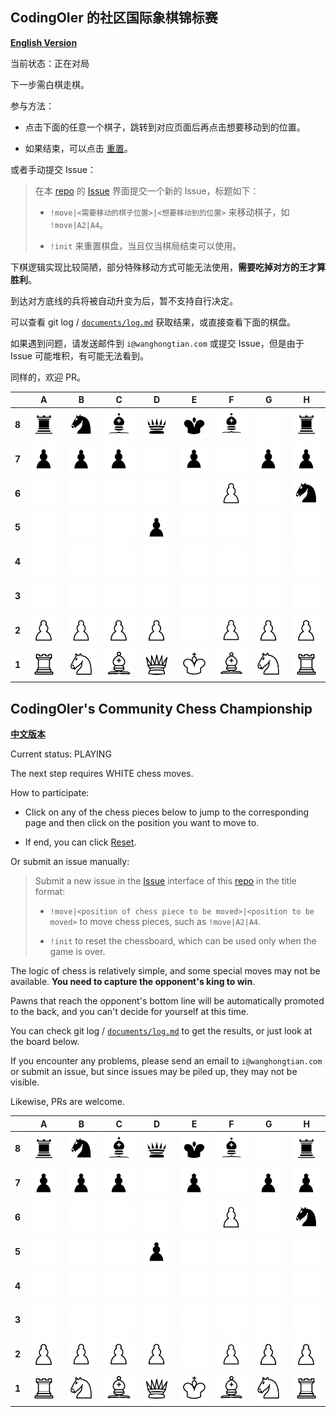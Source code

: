 
## CodingOIer 的社区国际象棋锦标赛

[**English Version**](#codingoiers-community-chess-championship)

当前状态：正在对局

下一步需白棋走棋。

参与方法：

- 点击下面的任意一个棋子，跳转到对应页面后再点击想要移动到的位置。

- 如果结束，可以点击 [重置](https://github.com/CodingOIer/CodingOIer/issues/new?title=%21init&body=%E9%80%9A%E5%B8%B8%EF%BC%8C%E4%BD%A0%E5%8F%AA%E9%9C%80%E8%A6%81%E7%82%B9%E5%87%BB%E5%8F%B3%E4%B8%8B%E6%96%B9%E7%9A%84%20Create%20%E6%8C%89%E9%92%AE%E5%8D%B3%E5%8F%AF%E5%8F%91%E9%80%81%E8%AF%B7%E6%B1%82%EF%BC%8C%E7%AD%89%E5%BE%85%E5%8D%81%E5%87%A0%E7%A7%92%E6%9B%B4%E6%94%B9%E5%B0%B1%E4%BC%9A%E6%98%BE%E7%A4%BA%E5%9C%A8%E6%A3%8B%E7%9B%98%E4%B8%8A%EF%BC%8C%E5%A6%82%E6%9E%9C%E9%A1%BA%E6%89%8B%EF%BC%8C%E8%AF%B7%E4%BD%A0%E9%A1%BA%E4%BE%BF%E7%82%B9%E5%87%BB%E5%90%8E%E9%9D%A2%E4%BC%9A%E5%87%BA%E7%8E%B0%E7%9A%84%20Close%20Issue%20%E6%9D%A5%E5%85%B3%E9%97%AD%E6%AD%A4%E8%AE%AE%E9%A2%98%0A%0A%5B%E8%BF%94%E5%9B%9E%E6%A3%8B%E7%9B%98%E9%A1%B5%E9%9D%A2%5D%28https%3A//github.com/CodingOIer%23codingoier-%25E7%259A%2584%25E7%25A4%25BE%25E5%258C%25BA%25E5%259B%25BD%25E9%2599%2585%25E8%25B1%25A1%25E6%25A3%258B%25E9%2594%25A6%25E6%25A0%2587%25E8%25B5%259B%29%0A%0AUsually%2C%20you%20only%20need%20to%20click%20the%20Create%20button%20in%20the%20lower%20right%20corner%20to%20send%20the%20request.%20Wait%20for%20more%20than%20ten%20seconds%20for%20the%20changes%20to%20appear%20on%20the%20board.%20If%20it%20goes%20smoothly%2C%20please%20click%20the%20Close%20Issue%20button%20that%20will%20appear%20later%20to%20close%20this%20issue.%0A%0A%5BReturn%20to%20the%20board%20page%5D%28https%3A//github.com/CodingOIer%23codingoiers-community-chess-championship%29)。

或者手动提交 Issue：

> 在本 [repo](https://github.com/CodingOIer/CodingOIer) 的 [Issue](https://github.com/CodingOIer/CodingOIer/issues) 界面提交一个新的 Issue，标题如下：
>
> - `!move|<需要移动的棋子位置>|<想要移动到的位置>` 来移动棋子，如 `!move|A2|A4`。
>
> - `!init` 来重置棋盘，当且仅当棋局结束可以使用。

下棋逻辑实现比较简陋，部分特殊移动方式可能无法使用，**需要吃掉对方的王才算胜利**。

到达对方底线的兵将被自动升变为后，暂不支持自行决定。

可以查看 git log / [`documents/log.md`](https://github.com/CodingOIer/CodingOIer/blob/game/documents/log.md) 获取结果，或直接查看下面的棋盘。

如果遇到问题，请发送邮件到 `i@wanghongtian.com` 或提交 Issue，但是由于 Issue 可能堆积，有可能无法看到。

同样的，欢迎 PR。

|       |   A   |   B   |   C   |   D   |   E   |   F   |   G   |   H   |
| :---: | :---: | :---: | :---: | :---: | :---: | :---: | :---: | :---: |
| **8** | [![](./chess-images/bR.svg)](./chess-links/a8.md)  | [![](./chess-images/bN.svg)](./chess-links/b8.md)  | [![](./chess-images/bB.svg)](./chess-links/c8.md)  | [![](./chess-images/bQ.svg)](./chess-links/d8.md)  | [![](./chess-images/bK.svg)](./chess-links/e8.md)  | [![](./chess-images/bB.svg)](./chess-links/f8.md)  | [![](./chess-images/nn.svg)](./chess-links/g8.md)  | [![](./chess-images/bR.svg)](./chess-links/h8.md)  |
| **7** | [![](./chess-images/bP.svg)](./chess-links/a7.md)  | [![](./chess-images/bP.svg)](./chess-links/b7.md)  | [![](./chess-images/bP.svg)](./chess-links/c7.md)  | [![](./chess-images/nn.svg)](./chess-links/d7.md)  | [![](./chess-images/bP.svg)](./chess-links/e7.md)  | [![](./chess-images/nn.svg)](./chess-links/f7.md)  | [![](./chess-images/bP.svg)](./chess-links/g7.md)  | [![](./chess-images/bP.svg)](./chess-links/h7.md)  |
| **6** | [![](./chess-images/nn.svg)](./chess-links/a6.md)  | [![](./chess-images/nn.svg)](./chess-links/b6.md)  | [![](./chess-images/nn.svg)](./chess-links/c6.md)  | [![](./chess-images/nn.svg)](./chess-links/d6.md)  | [![](./chess-images/nn.svg)](./chess-links/e6.md)  | [![](./chess-images/wP.svg)](./chess-links/f6.md)  | [![](./chess-images/nn.svg)](./chess-links/g6.md)  | [![](./chess-images/bN.svg)](./chess-links/h6.md)  |
| **5** | [![](./chess-images/nn.svg)](./chess-links/a5.md)  | [![](./chess-images/nn.svg)](./chess-links/b5.md)  | [![](./chess-images/nn.svg)](./chess-links/c5.md)  | [![](./chess-images/bP.svg)](./chess-links/d5.md)  | [![](./chess-images/nn.svg)](./chess-links/e5.md)  | [![](./chess-images/nn.svg)](./chess-links/f5.md)  | [![](./chess-images/nn.svg)](./chess-links/g5.md)  | [![](./chess-images/nn.svg)](./chess-links/h5.md)  |
| **4** | [![](./chess-images/nn.svg)](./chess-links/a4.md)  | [![](./chess-images/nn.svg)](./chess-links/b4.md)  | [![](./chess-images/nn.svg)](./chess-links/c4.md)  | [![](./chess-images/nn.svg)](./chess-links/d4.md)  | [![](./chess-images/nn.svg)](./chess-links/e4.md)  | [![](./chess-images/nn.svg)](./chess-links/f4.md)  | [![](./chess-images/nn.svg)](./chess-links/g4.md)  | [![](./chess-images/nn.svg)](./chess-links/h4.md)  |
| **3** | [![](./chess-images/nn.svg)](./chess-links/a3.md)  | [![](./chess-images/nn.svg)](./chess-links/b3.md)  | [![](./chess-images/nn.svg)](./chess-links/c3.md)  | [![](./chess-images/nn.svg)](./chess-links/d3.md)  | [![](./chess-images/nn.svg)](./chess-links/e3.md)  | [![](./chess-images/nn.svg)](./chess-links/f3.md)  | [![](./chess-images/nn.svg)](./chess-links/g3.md)  | [![](./chess-images/nn.svg)](./chess-links/h3.md)  |
| **2** | [![](./chess-images/wP.svg)](./chess-links/a2.md)  | [![](./chess-images/wP.svg)](./chess-links/b2.md)  | [![](./chess-images/wP.svg)](./chess-links/c2.md)  | [![](./chess-images/wP.svg)](./chess-links/d2.md)  | [![](./chess-images/nn.svg)](./chess-links/e2.md)  | [![](./chess-images/wP.svg)](./chess-links/f2.md)  | [![](./chess-images/wP.svg)](./chess-links/g2.md)  | [![](./chess-images/wP.svg)](./chess-links/h2.md)  |
| **1** | [![](./chess-images/wR.svg)](./chess-links/a1.md)  | [![](./chess-images/wN.svg)](./chess-links/b1.md)  | [![](./chess-images/wB.svg)](./chess-links/c1.md)  | [![](./chess-images/wQ.svg)](./chess-links/d1.md)  | [![](./chess-images/wK.svg)](./chess-links/e1.md)  | [![](./chess-images/wB.svg)](./chess-links/f1.md)  | [![](./chess-images/wN.svg)](./chess-links/g1.md)  | [![](./chess-images/wR.svg)](./chess-links/h1.md)  |

## CodingOIer's Community Chess Championship

[**中文版本**](#codingoier-的社区国际象棋锦标赛)

Current status: PLAYING

The next step requires WHITE chess moves.

How to participate:

- Click on any of the chess pieces below to jump to the corresponding page and then click on the position you want to move to.

- If end, you can click [Reset](https://github.com/CodingOIer/CodingOIer/issues/new?title=%21init&body=%E9%80%9A%E5%B8%B8%EF%BC%8C%E4%BD%A0%E5%8F%AA%E9%9C%80%E8%A6%81%E7%82%B9%E5%87%BB%E5%8F%B3%E4%B8%8B%E6%96%B9%E7%9A%84%20Create%20%E6%8C%89%E9%92%AE%E5%8D%B3%E5%8F%AF%E5%8F%91%E9%80%81%E8%AF%B7%E6%B1%82%EF%BC%8C%E7%AD%89%E5%BE%85%E5%8D%81%E5%87%A0%E7%A7%92%E6%9B%B4%E6%94%B9%E5%B0%B1%E4%BC%9A%E6%98%BE%E7%A4%BA%E5%9C%A8%E6%A3%8B%E7%9B%98%E4%B8%8A%EF%BC%8C%E5%A6%82%E6%9E%9C%E9%A1%BA%E6%89%8B%EF%BC%8C%E8%AF%B7%E4%BD%A0%E9%A1%BA%E4%BE%BF%E7%82%B9%E5%87%BB%E5%90%8E%E9%9D%A2%E4%BC%9A%E5%87%BA%E7%8E%B0%E7%9A%84%20Close%20Issue%20%E6%9D%A5%E5%85%B3%E9%97%AD%E6%AD%A4%E8%AE%AE%E9%A2%98%0A%0A%5B%E8%BF%94%E5%9B%9E%E6%A3%8B%E7%9B%98%E9%A1%B5%E9%9D%A2%5D%28https%3A//github.com/CodingOIer%23codingoier-%25E7%259A%2584%25E7%25A4%25BE%25E5%258C%25BA%25E5%259B%25BD%25E9%2599%2585%25E8%25B1%25A1%25E6%25A3%258B%25E9%2594%25A6%25E6%25A0%2587%25E8%25B5%259B%29%0A%0AUsually%2C%20you%20only%20need%20to%20click%20the%20Create%20button%20in%20the%20lower%20right%20corner%20to%20send%20the%20request.%20Wait%20for%20more%20than%20ten%20seconds%20for%20the%20changes%20to%20appear%20on%20the%20board.%20If%20it%20goes%20smoothly%2C%20please%20click%20the%20Close%20Issue%20button%20that%20will%20appear%20later%20to%20close%20this%20issue.%0A%0A%5BReturn%20to%20the%20board%20page%5D%28https%3A//github.com/CodingOIer%23codingoiers-community-chess-championship%29).

Or submit an issue manually:

> Submit a new issue in the [Issue](https://github.com/CodingOIer/CodingOIer) interface of this [repo](https://github.com/CodingOIer/CodingOIer) in the title format:
>
> - `!move|<position of chess piece to be moved>|<position to be moved>` to move chess pieces, such as `!move|A2|A4`.
>
> - `!init` to reset the chessboard, which can be used only when the game is over.

The logic of chess is relatively simple, and some special moves may not be available. **You need to capture the opponent's king to win**.

Pawns that reach the opponent's bottom line will be automatically promoted to the back, and you can't decide for yourself at this time.

You can check git log / [`documents/log.md`](https://github.com/CodingOIer/CodingOIer/blob/game/documents/log.md) to get the results, or just look at the board below.

If you encounter any problems, please send an email to `i@wanghongtian.com` or submit an issue, but since issues may be piled up, they may not be visible.

Likewise, PRs are welcome.

|       |   A   |   B   |   C   |   D   |   E   |   F   |   G   |   H   |
| :---: | :---: | :---: | :---: | :---: | :---: | :---: | :---: | :---: |
| **8** | [![](./chess-images/bR.svg)](./chess-links/a8.md)  | [![](./chess-images/bN.svg)](./chess-links/b8.md)  | [![](./chess-images/bB.svg)](./chess-links/c8.md)  | [![](./chess-images/bQ.svg)](./chess-links/d8.md)  | [![](./chess-images/bK.svg)](./chess-links/e8.md)  | [![](./chess-images/bB.svg)](./chess-links/f8.md)  | [![](./chess-images/nn.svg)](./chess-links/g8.md)  | [![](./chess-images/bR.svg)](./chess-links/h8.md)  |
| **7** | [![](./chess-images/bP.svg)](./chess-links/a7.md)  | [![](./chess-images/bP.svg)](./chess-links/b7.md)  | [![](./chess-images/bP.svg)](./chess-links/c7.md)  | [![](./chess-images/nn.svg)](./chess-links/d7.md)  | [![](./chess-images/bP.svg)](./chess-links/e7.md)  | [![](./chess-images/nn.svg)](./chess-links/f7.md)  | [![](./chess-images/bP.svg)](./chess-links/g7.md)  | [![](./chess-images/bP.svg)](./chess-links/h7.md)  |
| **6** | [![](./chess-images/nn.svg)](./chess-links/a6.md)  | [![](./chess-images/nn.svg)](./chess-links/b6.md)  | [![](./chess-images/nn.svg)](./chess-links/c6.md)  | [![](./chess-images/nn.svg)](./chess-links/d6.md)  | [![](./chess-images/nn.svg)](./chess-links/e6.md)  | [![](./chess-images/wP.svg)](./chess-links/f6.md)  | [![](./chess-images/nn.svg)](./chess-links/g6.md)  | [![](./chess-images/bN.svg)](./chess-links/h6.md)  |
| **5** | [![](./chess-images/nn.svg)](./chess-links/a5.md)  | [![](./chess-images/nn.svg)](./chess-links/b5.md)  | [![](./chess-images/nn.svg)](./chess-links/c5.md)  | [![](./chess-images/bP.svg)](./chess-links/d5.md)  | [![](./chess-images/nn.svg)](./chess-links/e5.md)  | [![](./chess-images/nn.svg)](./chess-links/f5.md)  | [![](./chess-images/nn.svg)](./chess-links/g5.md)  | [![](./chess-images/nn.svg)](./chess-links/h5.md)  |
| **4** | [![](./chess-images/nn.svg)](./chess-links/a4.md)  | [![](./chess-images/nn.svg)](./chess-links/b4.md)  | [![](./chess-images/nn.svg)](./chess-links/c4.md)  | [![](./chess-images/nn.svg)](./chess-links/d4.md)  | [![](./chess-images/nn.svg)](./chess-links/e4.md)  | [![](./chess-images/nn.svg)](./chess-links/f4.md)  | [![](./chess-images/nn.svg)](./chess-links/g4.md)  | [![](./chess-images/nn.svg)](./chess-links/h4.md)  |
| **3** | [![](./chess-images/nn.svg)](./chess-links/a3.md)  | [![](./chess-images/nn.svg)](./chess-links/b3.md)  | [![](./chess-images/nn.svg)](./chess-links/c3.md)  | [![](./chess-images/nn.svg)](./chess-links/d3.md)  | [![](./chess-images/nn.svg)](./chess-links/e3.md)  | [![](./chess-images/nn.svg)](./chess-links/f3.md)  | [![](./chess-images/nn.svg)](./chess-links/g3.md)  | [![](./chess-images/nn.svg)](./chess-links/h3.md)  |
| **2** | [![](./chess-images/wP.svg)](./chess-links/a2.md)  | [![](./chess-images/wP.svg)](./chess-links/b2.md)  | [![](./chess-images/wP.svg)](./chess-links/c2.md)  | [![](./chess-images/wP.svg)](./chess-links/d2.md)  | [![](./chess-images/nn.svg)](./chess-links/e2.md)  | [![](./chess-images/wP.svg)](./chess-links/f2.md)  | [![](./chess-images/wP.svg)](./chess-links/g2.md)  | [![](./chess-images/wP.svg)](./chess-links/h2.md)  |
| **1** | [![](./chess-images/wR.svg)](./chess-links/a1.md)  | [![](./chess-images/wN.svg)](./chess-links/b1.md)  | [![](./chess-images/wB.svg)](./chess-links/c1.md)  | [![](./chess-images/wQ.svg)](./chess-links/d1.md)  | [![](./chess-images/wK.svg)](./chess-links/e1.md)  | [![](./chess-images/wB.svg)](./chess-links/f1.md)  | [![](./chess-images/wN.svg)](./chess-links/g1.md)  | [![](./chess-images/wR.svg)](./chess-links/h1.md)  |
